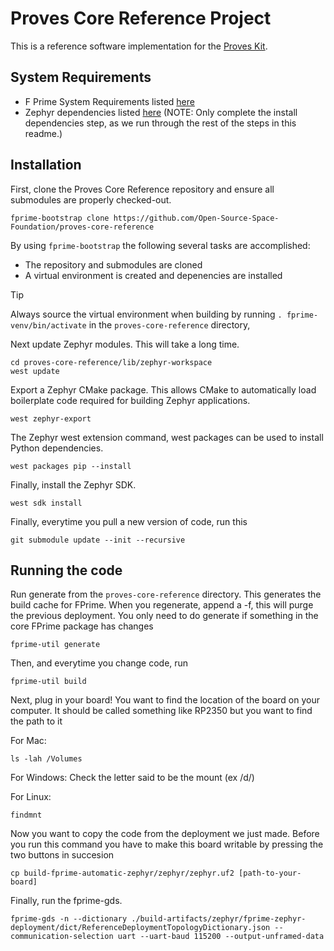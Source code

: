 # Proves Core Reference Project

This is a reference software implementation for the [Proves Kit](https://docs.proveskit.space/en/latest/). 

## System Requirements
- F Prime System Requirements listed [here](https://fprime.jpl.nasa.gov/latest/docs/getting-started/installing-fprime/#system-requirements)
- Zephyr dependencies listed [here](https://docs.zephyrproject.org/latest/develop/getting_started/index.html#install-dependencies) (NOTE: Only complete the install dependencies step, as we run through the rest of the steps in this readme.)

## Installation

First, clone the Proves Core Reference repository and ensure all submodules are properly checked-out. 

```
fprime-bootstrap clone https://github.com/Open-Source-Space-Foundation/proves-core-reference
```

By using `fprime-bootstrap` the following several tasks are accomplished:

- The repository and submodules are cloned
-  A virtual environment is created and depenencies are installed

> [!TIP]
> Always source the virtual environment when building by running `. fprime-venv/bin/activate` in the `proves-core-reference` directory,

Next update Zephyr modules.  This will take a long time.

```
cd proves-core-reference/lib/zephyr-workspace
west update
```

Export a Zephyr CMake package. This allows CMake to automatically load boilerplate code required for building Zephyr applications.

```
west zephyr-export
```

The Zephyr west extension command, west packages can be used to install Python dependencies.

```
west packages pip --install
```

Finally, install the Zephyr SDK.

```
west sdk install
```

Finally, everytime you pull a new version of code, run this

```
git submodule update --init --recursive
```

## Running the code

Run generate from the `proves-core-reference` directory. This generates the build cache for FPrime. When you regenerate, append a -f, this will purge the previous deployment. You only need to do generate if something in the core FPrime package has changes
```
fprime-util generate
```

Then, and everytime you change code, run

```
fprime-util build
```

Next, plug in your board! You want to find the location of the board on your computer. It should be called something like RP2350 but you want to find the path to it

For Mac:
```
ls -lah /Volumes
```

For Windows:
Check the letter said to be the mount (ex /d/) 

For Linux:
```
findmnt
```


Now you want to copy the code from the deployment we just made. Before you run this command you have to make this board writable by pressing the two buttons in succesion 
```
cp build-fprime-automatic-zephyr/zephyr/zephyr.uf2 [path-to-your-board]
```

Finally, run the fprime-gds.  
```
fprime-gds -n --dictionary ./build-artifacts/zephyr/fprime-zephyr-deployment/dict/ReferenceDeploymentTopologyDictionary.json --communication-selection uart --uart-baud 115200 --output-unframed-data
```

